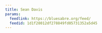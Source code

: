 ```yaml
---
title: Sean Davis
params:
  feedlink: https://bluesabre.org/feed/
  feedid: 1d1f28012df278849fd05731352a5d45
---
```

